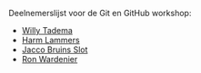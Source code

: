 Deelnemerslijst voor de Git en GitHub workshop:
* [Willy Tadema](deelnemers/willy-tadema.md)
* [Harm Lammers](deelnemers/harm-lammers.md)
* [Jacco Bruins Slot](deelnemers/jacco.md)
* [Ron Wardenier](deelnemers/ron-wardenier.md)
